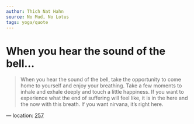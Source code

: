 ```yaml
---
author: Thich Nat Hahn
source: No Mud, No Lotus
tags: yoga/quote
---
```


# When you hear the sound of the bell...

> When you hear the sound of the bell, take the opportunity to come home to yourself and enjoy your breathing. Take a few moments to inhale and exhale deeply and touch a little happiness. If you want to experience what the end of suffering will feel like, it is in the here and the now with this breath. If you want nirvana, it’s right here. 

— location: [257](kindle://book?action=open&asin=B00LDYFFNY&location=257)
